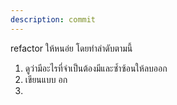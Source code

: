 ```yaml
---
description: commit
---
```


refactor ให้หนอ่ย โดยทำลำดับตามนี้
1. ดูว่ามีอะไรที่จำเป็นต้องมีและซ้ำซ้อนให้ลบออก
2. เขียนแบบ อก
2. 